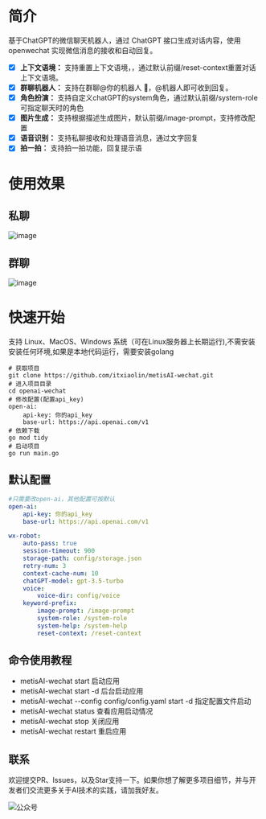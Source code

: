 # 简介
基于ChatGPT的微信聊天机器人，通过 ChatGPT 接口生成对话内容，使用 openwechat 实现微信消息的接收和自动回复。
- [x] **上下文语境：** 支持重置上下文语境，，通过默认前缀/reset-context重置对话上下文语境。
- [x] **群聊机器人：** 支持在群聊@你的机器人 🤖，@机器人即可收到回复。
- [x] **角色扮演：** 支持自定义chatGPT的system角色，通过默认前缀/system-role可指定聊天时的角色
- [x] **图片生成：** 支持根据描述生成图片，默认前缀/image-prompt，支持修改配置
- [x] **语音识别：** 支持私聊接收和处理语音消息，通过文字回复
- [x] **拍一拍：** 支持拍一拍功能，回复提示语

# 使用效果
## 私聊
![image](https://user-images.githubusercontent.com/66697106/232195996-fd5cfd40-82ab-4329-95c5-ae828762cba6.png)

## 群聊
![image](https://user-images.githubusercontent.com/66697106/232195808-1b2acfe4-01bd-4c79-9ce4-7ca2d2a67da4.png)

# 快速开始
支持 Linux、MacOS、Windows 系统（可在Linux服务器上长期运行),不需安装安装任何环境,如果是本地代码运行，需要安装golang

```shell
# 获取项目
git clone https://github.com/itxiaolin/metisAI-wechat.git
# 进入项目目录
cd openai-wechat
# 修改配置(配置api_key)
open-ai:
    api-key: 你的api_key
    base-url: https://api.openai.com/v1
# 依赖下载
go mod tidy 
# 启动项目
go run main.go
```

## 默认配置
```yaml
#只需要改open-ai，其他配置可按默认
open-ai:
    api-key: 你的api_key
    base-url: https://api.openai.com/v1

wx-robot:
    auto-pass: true
    session-timeout: 900
    storage-path: config/storage.json
    retry-num: 3
    context-cache-num: 10
    chatGPT-model: gpt-3.5-turbo
    voice:
        voice-dir: config/voice
    keyword-prefix:
        image-prompt: /image-prompt
        system-role: /system-role
        system-help: /system-help
        reset-context: /reset-context
```


## 命令使用教程
-  metisAI-wechat start  启动应用
-  metisAI-wechat start -d 后台启动应用
-  metisAI-wechat --config config/config.yaml start -d 指定配置文件启动
-  metisAI-wechat status 查看应用启动情况
-  metisAI-wechat stop 关闭应用
-  metisAI-wechat restart 重启应用

## 联系
欢迎提交PR、Issues，以及Star支持一下。如果你想了解更多项目细节，并与开发者们交流更多关于AI技术的实践，请加我好友。



![公众号](https://user-images.githubusercontent.com/66697106/233816042-9fafde9b-411c-4cc2-8fdb-cc2e86201163.png)



